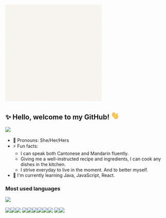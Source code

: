 <img src="https://github.com/hzeng33/hzeng33/blob/main/Hannah%20Zeng.gif" width="300px">   

## ✨ Hello, welcome to my GitHub! <img src="wave.gif" height="25px" width="25px">
[![](https://img.shields.io/badge/LinkedIn-0077B5?style=for-the-badge&logo=linkedin&logoColor=white)](https://www.linkedin.com/in/huiqingzeng)

- :woman: Pronouns: She/Her/Hers
- ⚡ Fun facts: 
   * I can speak both Cantonese and Mandarin fluently.     
   * Giving me a well-instructed recipe and ingredients, I can cook any dishes in the kitchen.
   * I strive everyday to live in the moment. And to better myself.
- :seedling: I'm currently learning Java, JavaScript, React.
 

 ### Most used languages
 <img src="https://github-readme-stats.vercel.app/api/top-langs?username=hzeng33"/>
 
 <img height=37 src="https://cdn.jsdelivr.net/gh/devicons/devicon/icons/java/java-original-wordmark.svg" /><img height=37 src="https://cdn.jsdelivr.net/gh/devicons/devicon/icons/html5/html5-original-wordmark.svg" /><img height=37 src="https://cdn.jsdelivr.net/gh/devicons/devicon/icons/css3/css3-original.svg" /> <img height=37 src="https://cdn.jsdelivr.net/gh/devicons/devicon/icons/javascript/javascript-original.svg" /><img height=37 src="https://cdn.jsdelivr.net/gh/devicons/devicon/icons/react/react-original.svg" /><img height=37 src="https://cdn.jsdelivr.net/gh/devicons/devicon/icons/vscode/vscode-original.svg" /><img height=37 src="https://cdn.jsdelivr.net/gh/devicons/devicon/icons/git/git-original.svg" /><img height=37 src="https://cdn.jsdelivr.net/gh/devicons/devicon/icons/github/github-original.svg" /><img height=37  src="https://cdn.jsdelivr.net/gh/devicons/devicon/icons/python/python-original-wordmark.svg" /> <img height=37 src="https://cdn.jsdelivr.net/gh/devicons/devicon/icons/php/php-original.svg" /><img height=37 src="https://cdn.jsdelivr.net/gh/devicons/devicon/icons/postgresql/postgresql-original-wordmark.svg" />
          
          
          
          
          


<!--
**hzeng33/hzeng33** is a ✨ _special_ ✨ repository because its `README.md` (this file) appears on your GitHub profile.

Here are some ideas to get you started:

- :computer: I'm currently working on ...
- 🌱 I’m currently learning ...
- 👯 I’m looking to collaborate on ...
- 🤔 I’m looking for help with ...
- 💬 Ask me about ...
- 📫 How to reach me: ...
- 😄 Pronouns: ...
- ⚡ Fun fact: ...
- github stats: <img src="https://github-readme-stats.vercel.app/api?username=hzeng33&show_icons=true&theme=vue-dark"/>
- badge website: https://dev.to/envoy_/150-badges-for-github-pnk [![](<badge_url>)](<hyperlink>)
- Tools icon <code><img width="7.5%" src="https://www.vectorlogo.zone/logos/java/java-horizontal.svg"></code>  website: https://devicon.dev/
-->
